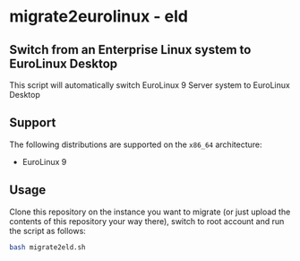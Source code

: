 # migrate2eurolinux - eld

## Switch from an Enterprise Linux system to EuroLinux Desktop

This script will automatically switch EuroLinux 9 Server system to EuroLinux
Desktop

## Support

The following distributions are supported on the `x86_64` architecture:

- EuroLinux 9

## Usage

Clone this repository on the instance you want to migrate (or just upload the
contents of this repository your way there), switch to root account and run the
script as follows:

```bash
bash migrate2eld.sh
```

